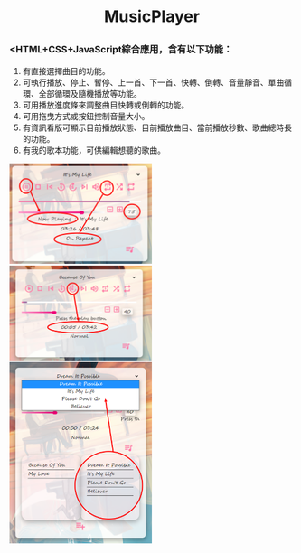 # <p align="center">MusicPlayer</p>  
### <HTML+CSS+JavaScript綜合應用，含有以下功能：    
1. 有直接選擇曲目的功能。      
2. 可執行播放、停止、暫停、上一首、下一首、快轉、倒轉、音量靜音、單曲循環、全部循環及隨機播放等功能。         
3. 可用播放進度條來調整曲目快轉或倒轉的功能。    
4. 可用拖曳方式或按鈕控制音量大小。    
5. 有資訊看版可顯示目前播放狀態、目前播放曲目、當前播放秒數、歌曲總時長的功能。     
6. 有我的歌本功能，可供編輯想聽的歌曲。    
  
<img src="./material/demo1.png" width="50%" />  
<img src="./material/demo2.png" width="50%" />  
<img src="./material/demo3.png" width="50%" />  
